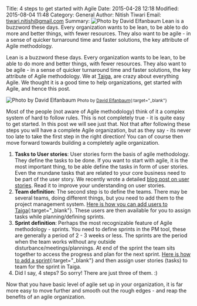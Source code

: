 Title: 4 steps to get started with Agile
Date: 2015-04-28 12:18
Modified: 2015-08-04 11:48
Category: General
Author: Nitish Tiwari
Email: tiwari.nitish@gmail.com
Summary: ![Photo by David Elfanbaum]({filename}/images/2015-04-29_4steps-to-get-started-with-agile/4steps-agile.jpg) Lean is a buzzword these days. Every organization wants to be lean, to be able to do more and better things, with fewer resources. They also want to be agile - in a sense of quicker turnaround time and faster solutions, the key attribute of Agile methodology.

Lean is a buzzword these days. Every organization wants to be lean, to be able to do more and better things, with fewer resources. They also want to be agile - in a sense of quicker turnaround time and faster solutions, the key attribute of Agile methodology. We at [Taiga](http://www.taiga.io), are crazy about everything Agile. We thought it is a good time to help organizations, get started with Agile, and hence this post.

![Photo by David Elfanbaum]({filename}/images/2015-04-29_4steps-to-get-started-with-agile/4steps-agile.jpg)
<small>Photo by [David Elfanbaum](https://flic.kr/p/6dqbZi){:target="_blank"}</small>

Most of the people (not aware of Agile methodology) think of it a complex system of hard to follow rules. This is not completely true - it is quite easy to get started. In this post we will see just that. Not that after following these steps you will have a complete Agile organization, but as they say - its never too late to take the first step in the right direction! You can of course then move forward towards building a completely agile organization.

1. **Tasks to User stories**: User stories form the basis of agile methodology. They define the tasks to be done. If you want to start with agile, it is the most important thing, to be able define the tasks in form of user stories. Even the mundane tasks that are related to your core business need to be part of the user story. We recently wrote a detailed [blog post on user stories](https://blog.taiga.io/user-stories-demystified.html). Read it to improve your understanding on user stories.
2. **Team definition**: The second step is to define the teams. There may be several teams, doing different things, but you need to add them to the project management system. [Here is how you can add users to Taiga](https://www.youtube.com/watch?v=x0RaFGH1p6s){:target="_blank"}. These users are then available for you to assign tasks while planning/defining sprints.
3. **Sprint definition**: Perhaps the most recognizable feature of Agile methodology - sprints. You need to define sprints in the PM tool, these are generally a period of 2 - 3 weeks or less. The sprints are the period when the team works without any outside disturbance/meetings/plannings. At end of the sprint the team sits together to access the progress and plan for the next sprint. [Here is how to add a sprint](https://www.youtube.com/watch?v=vCQNWLjhSvA){:target="_blank"} and then assign user stories (tasks) to team for the sprint in Taiga.
4. Did I say, 4 steps? So sorry! There are just three of them. :)

Now that you have basic level of agile set up in your organization, it is far more easy to move further and smooth out the rough edges - and reap the benefits of an agile organization.
